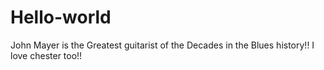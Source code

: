 # Hello-world
John Mayer is the Greatest guitarist of the Decades in the Blues history!!
I love chester too!!
